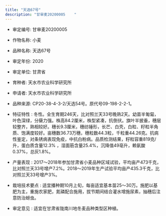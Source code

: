 ```yaml
---
title: "天选67号"
description: "甘审麦20200005	 "
---
```

* 审定编号:  甘审麦20200005	 

*  作物名称:  小麦

*  品种名称:  天选67号

*  审定年份:  2020

*  审定单位:  甘肃省

* 育种者:  天水市农业科学研究所

*  申请者:  天水市农业科学研究所

*  品种来源:  CP20-38-4-3-2/天选54号。原代号09-198-2-2-1。

*  特征特性 : 
冬性。全生育期246天，比对照兰天33号晚熟2天。幼苗半匍匐，叶色深绿，分蘖力强。株高84.2厘米，株型紧凑，抗倒伏。旗叶半披垂，穗层较整齐，熟相较好。穗长9.3厘米，穗纺锤形，长芒、白壳，白粒、籽粒半角质、饱满度较好。亩穗数36.73万穗，穗粒数44.3粒，千粒重44.26克。抗病性鉴定，对条锈病表现免疫，中抗白粉病。品质检测结果，籽粒容重819克/升，蛋白质含量12.3% ，湿面筋含量25.4%，沉降值49亳升，赖氨酸0.37%，总灰1.8%。
 
*  产量表现 : 
 2017～2018年参加甘肃省小麦品种区域试验，平均亩产473千克，比对照兰天33号增产7.2%。2018～2019年生产试验平均亩产435.3千克，比对照兰天33号增产3%。

*  栽培技术要点 : 
适宜播种期10月上旬，每亩适宜基本苗25～30万。施肥以基肥为主，重施农家肥，氮磷配合施用，拔节期间结合灌水增施尿素，抽穗后注意防治蚜虫。

*  审定意见 : 
适宜在甘肃省陇南川地冬麦品种类型区种植。
